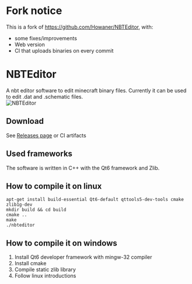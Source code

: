 
# Fork notice

This is a fork of https://github.com/Howaner/NBTEditor, with:
- some fixes/improvements
- Web version
- CI that uploads binaries on every commit

# NBTEditor
A nbt editor software to edit minecraft binary files. Currently it can be used to edit .dat and .schematic files.  
![NBTEditor](Image.png)

## Download
See [Releases page](https://github.com/iTrooz/NBTEditor/releases) or CI artifacts

## Used frameworks
The software is written in C++ with the Qt6 framework and Zlib.

## How to compile it on linux
```
apt-get install build-essential Qt6-default qttools5-dev-tools cmake zlib1g-dev
mkdir build && cd build
cmake ..
make
./nbteditor
```

## How to compile it on windows
1. Install Qt6 developer framework with mingw-32 compiler
2. Install cmake
3. Compile static zlib library
4. Follow linux introductions
